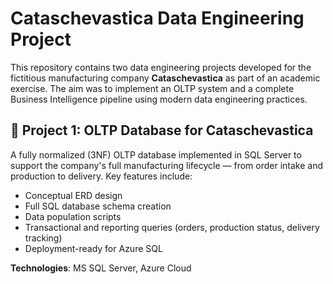 # Cataschevastica Data Engineering Project

This repository contains two data engineering projects developed for the fictitious manufacturing company **Cataschevastica** as part of an academic exercise. The aim was to implement an OLTP system and a complete Business Intelligence pipeline using modern data engineering practices.


## 📁 Project 1: OLTP Database for Cataschevastica

A fully normalized (3NF) OLTP database implemented in SQL Server to support the company's full manufacturing lifecycle — from order intake and production to delivery. Key features include:

- Conceptual ERD design  
- Full SQL database schema creation  
- Data population scripts  
- Transactional and reporting queries (orders, production status, delivery tracking)  
- Deployment-ready for Azure SQL  

**Technologies**: MS SQL Server, Azure Cloud




